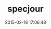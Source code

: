 ---
layout: post
title:  "specjour"
repo:   "sandro/specjour"
date:   2015-02-18 17:06:48
gemurl: https://github.com/sandro/specjour
---